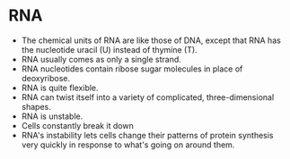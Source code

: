 # RNA
- The chemical units of RNA are like those of DNA, except that RNA has the nucleotide uracil (U) instead of thymine (T). 
- RNA usually comes as only a single strand.
- RNA nucleotides contain ribose sugar molecules in place of deoxyribose.
- RNA is quite flexible.
- RNA can twist itself into a variety of complicated, three-dimensional shapes.
- RNA is unstable.
- Cells constantly break it down
- RNA's instability lets cells change their patterns of protein synthesis very quickly in response to what's going on around them.

